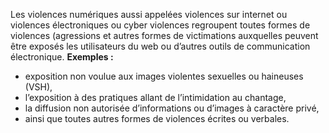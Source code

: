Les violences numériques aussi appelées violences sur internet ou violences électroniques ou cyber violences regroupent toutes formes de violences (agressions et autres formes de victimations auxquelles peuvent être exposés les utilisateurs du web ou d’autres outils de communication électronique.
**Exemples :** 
- exposition non voulue aux images violentes sexuelles ou haineuses (VSH), 
- l’exposition à des pratiques allant de l’intimidation au chantage, 
- la diffusion non autorisée d’informations ou d’images à caractère privé, 
- ainsi que toutes autres formes de violences écrites ou verbales.